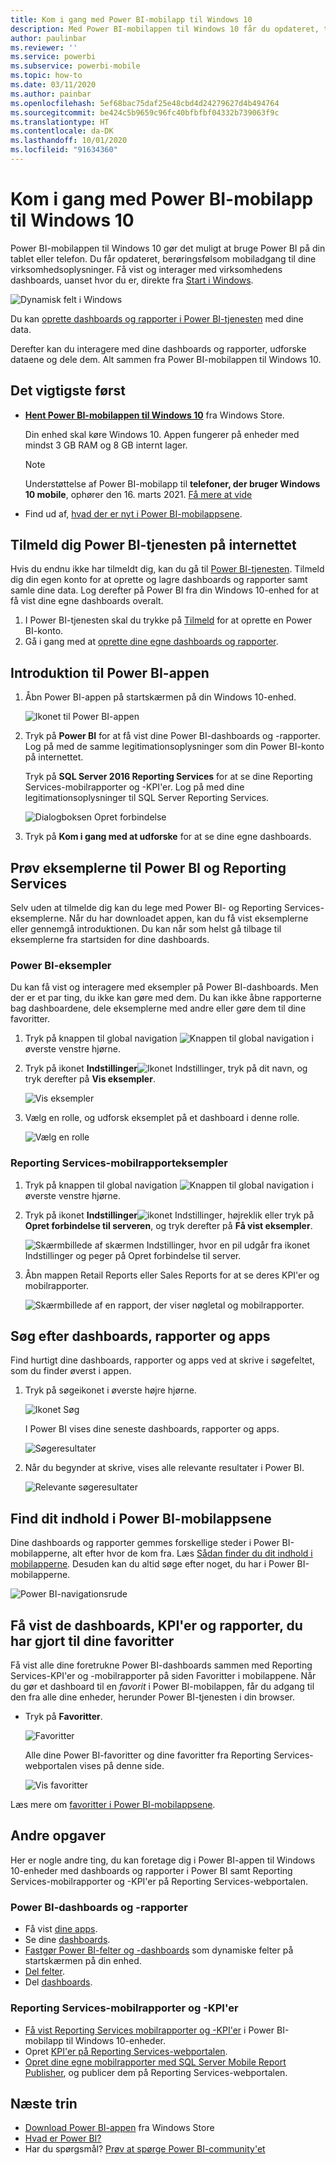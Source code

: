 ```yaml
---
title: Kom i gang med Power BI-mobilapp til Windows 10
description: Med Power BI-mobilappen til Windows 10 får du opdateret, touchaktiveret mobiladgang til virksomhedsoplysninger på din tablet eller telefon.
author: paulinbar
ms.reviewer: ''
ms.service: powerbi
ms.subservice: powerbi-mobile
ms.topic: how-to
ms.date: 03/11/2020
ms.author: painbar
ms.openlocfilehash: 5ef68bac75daf25e48cbd4d24279627d4b494764
ms.sourcegitcommit: be424c5b9659c96fc40bfbfbf04332b739063f9c
ms.translationtype: HT
ms.contentlocale: da-DK
ms.lasthandoff: 10/01/2020
ms.locfileid: "91634360"
---
```

# <a name="get-started-with-the-power-bi-mobile-app-for-windows-10"></a>Kom i gang med Power BI-mobilapp til Windows 10
Power BI-mobilappen til Windows 10 gør det muligt at bruge Power BI på din tablet eller telefon. Du får opdateret, berøringsfølsom mobiladgang til dine virksomhedsoplysninger. Få vist og interager med virksomhedens dashboards, uanset hvor du er, direkte fra [Start i Windows](mobile-pin-dashboard-start-screen-windows-10-phone-app.md).

![Dynamisk felt i Windows](./media/mobile-windows-10-phone-app-get-started/pbi_win10_livetile.gif)

Du kan [oprette dashboards og rapporter i Power BI-tjenesten](../../fundamentals/service-get-started.md) med dine data. 

Derefter kan du interagere med dine dashboards og rapporter, udforske dataene og dele dem. Alt sammen fra Power BI-mobilappen til Windows 10.

## <a name="first-things-first"></a>Det vigtigste først
* [**Hent Power BI-mobilappen til Windows 10**](https://go.microsoft.com/fwlink/?LinkID=526478) fra Windows Store.
  
  Din enhed skal køre Windows 10. Appen fungerer på enheder med mindst 3 GB RAM og 8 GB internt lager.

  >[!NOTE]
  >Understøttelse af Power BI-mobilapp til **telefoner, der bruger Windows 10 mobile**, ophører den 16. marts 2021. [Få mere at vide](/legal/powerbi/powerbi-mobile/power-bi-mobile-app-end-of-support-for-windows-phones)
   
* Find ud af, [hvad der er nyt i Power BI-mobilappsene](mobile-whats-new-in-the-mobile-apps.md).

## <a name="sign-up-for-the-power-bi-service-on-the-web"></a>Tilmeld dig Power BI-tjenesten på internettet
Hvis du endnu ikke har tilmeldt dig, kan du gå til [Power BI-tjenesten](https://powerbi.com/). Tilmeld dig din egen konto for at oprette og lagre dashboards og rapporter samt samle dine data. Log derefter på Power BI fra din Windows 10-enhed for at få vist dine egne dashboards overalt.

1. I Power BI-tjenesten skal du trykke på [Tilmeld](https://go.microsoft.com/fwlink/?LinkID=513879) for at oprette en Power BI-konto.
2. Gå i gang med at [oprette dine egne dashboards og rapporter](../../fundamentals/service-get-started.md).

## <a name="get-started-with-the-power-bi-app"></a>Introduktion til Power BI-appen
1. Åbn Power BI-appen på startskærmen på din Windows 10-enhed.
   
   ![Ikonet til Power BI-appen](./media/mobile-windows-10-phone-app-get-started/pbi_win10ph_appiconsm.png)
2. Tryk på **Power BI** for at få vist dine Power BI-dashboards og -rapporter. Log på med de samme legitimationsoplysninger som din Power BI-konto på internettet. 
   
   Tryk på **SQL Server 2016 Reporting Services** for at se dine Reporting Services-mobilrapporter og -KPI'er. Log på med dine legitimationsoplysninger til SQL Server Reporting Services.
   
   ![Dialogboksen Opret forbindelse](./media/mobile-windows-10-phone-app-get-started/power-bi-windows-10-connect.png)
3. Tryk på **Kom i gang med at udforske** for at se dine egne dashboards.

## <a name="try-the-power-bi-and-reporting-services-samples"></a>Prøv eksemplerne til Power BI og Reporting Services
Selv uden at tilmelde dig kan du lege med Power BI- og Reporting Services-eksemplerne. Når du har downloadet appen, kan du få vist eksemplerne eller gennemgå introduktionen. Du kan når som helst gå tilbage til eksemplerne fra startsiden for dine dashboards.

### <a name="power-bi-samples"></a>Power BI-eksempler
Du kan få vist og interagere med eksempler på Power BI-dashboards. Men der er et par ting, du ikke kan gøre med dem. Du kan ikke åbne rapporterne bag dashboardene, dele eksemplerne med andre eller gøre dem til dine favoritter.

1. Tryk på knappen til global navigation ![Knappen til global navigation](././media/mobile-windows-10-phone-app-get-started/power-bi-windows-10-navigation-icon.png) i øverste venstre hjørne.
2. Tryk på ikonet **Indstillinger**![Ikonet Indstillinger](./media/mobile-windows-10-phone-app-get-started/power-bi-win10-settings-icon.png), tryk på dit navn, og tryk derefter på **Vis eksempler**.
   
   ![Vis eksempler](./media/mobile-windows-10-phone-app-get-started/power-bi-win10-view-samples.png)
3. Vælg en rolle, og udforsk eksemplet på et dashboard i denne rolle.  
   
   ![Vælg en rolle](./media/mobile-windows-10-phone-app-get-started/power-bi-win10-samples.png)

### <a name="reporting-services-mobile-report-samples"></a>Reporting Services-mobilrapporteksempler
1. Tryk på knappen til global navigation ![Knappen til global navigation](././media/mobile-windows-10-phone-app-get-started/power-bi-windows-10-navigation-icon.png) i øverste venstre hjørne.
2. Tryk på ikonet **Indstillinger**![ikonet Indstillinger](./media/mobile-windows-10-phone-app-get-started/power-bi-win10-settings-icon.png), højreklik eller tryk på **Opret forbindelse til serveren**, og tryk derefter på **Få vist eksempler**.
   
   ![Skærmbillede af skærmen Indstillinger, hvor en pil udgår fra ikonet Indstillinger og peger på Opret forbindelse til server.](media/mobile-windows-10-phone-app-get-started/power-bi-win10-connect-ssrs-samples.png)
3. Åbn mappen Retail Reports eller Sales Reports for at se deres KPI'er og mobilrapporter.
   
   ![Skærmbillede af en rapport, der viser nøgletal og mobilrapporter.](media/mobile-windows-10-phone-app-get-started/power-bi-win10-ssrs-sample-kpis.png)

## <a name="search-for-dashboards-reports-and-apps"></a>Søg efter dashboards, rapporter og apps
Find hurtigt dine dashboards, rapporter og apps ved at skrive i søgefeltet, som du finder øverst i appen.

1. Tryk på søgeikonet i øverste højre hjørne.
   
   ![Ikonet Søg](./media/mobile-windows-10-phone-app-get-started/pbi_win10ph_searchbarbrdr.png)
   
   I Power BI vises dine seneste dashboards, rapporter og apps.
   
   ![Søgeresultater](./media/mobile-windows-10-phone-app-get-started/pbi_win10_searchrecent.png)
2. Når du begynder at skrive, vises alle relevante resultater i Power BI.
   
   ![Relevante søgeresultater](./media/mobile-windows-10-phone-app-get-started/pbi_win10_search_m.png)

## <a name="find-your-content-in-the-power-bi-mobile-apps"></a>Find dit indhold i Power BI-mobilappsene
Dine dashboards og rapporter gemmes forskellige steder i Power BI-mobilapperne, alt efter hvor de kom fra. Læs [Sådan finder du dit indhold i mobilapperne](mobile-apps-quickstart-view-dashboard-report.md). Desuden kan du altid søge efter noget, du har i Power BI-mobilapperne. 

![Power BI-navigationsrude](./media/mobile-windows-10-phone-app-get-started/power-bi-win10-left-nav.png)

## <a name="view-your-favorite-dashboards-kpis-and-reports"></a>Få vist de dashboards, KPI'er og rapporter, du har gjort til dine favoritter
Få vist alle dine foretrukne Power BI-dashboards sammen med Reporting Services-KPI'er og -mobilrapporter på siden Favoritter i mobilappene. Når du gør et dashboard til en *favorit* i Power BI-mobilappen, får du adgang til den fra alle dine enheder, herunder Power BI-tjenesten i din browser. 

* Tryk på **Favoritter**.
  
   ![Favoritter](./media/mobile-windows-10-phone-app-get-started/power-bi-win10-favorite-menu.png)
  
   Alle dine Power BI-favoritter og dine favoritter fra Reporting Services-webportalen vises på denne side.
  
   ![Vis favoritter](./media/mobile-windows-10-phone-app-get-started/power-bi-win10-favorites.png)

Læs mere om [favoritter i Power BI-mobilappsene](mobile-apps-favorites.md).

## <a name="other-tasks"></a>Andre opgaver
Her er nogle andre ting, du kan foretage dig i Power BI-appen til Windows 10-enheder med dashboards og rapporter i Power BI samt Reporting Services-mobilrapporter og -KPI'er på Reporting Services-webportalen.

### <a name="power-bi-dashboards-and-reports"></a>Power BI-dashboards og -rapporter
* Få vist [dine apps](../../collaborate-share/service-create-distribute-apps.md).
* Se dine [dashboards](mobile-apps-view-dashboard.md).
* [Fastgør Power BI-felter og -dashboards](mobile-pin-dashboard-start-screen-windows-10-phone-app.md) som dynamiske felter på startskærmen på din enhed.
* [Del felter](mobile-windows-10-phone-app-get-started.md).
* Del [dashboards](mobile-share-dashboard-from-the-mobile-apps.md).

### <a name="reporting-services-mobile-reports-and-kpis"></a>Reporting Services-mobilrapporter og -KPI'er
* [Få vist Reporting Services mobilrapporter og -KPI'er](mobile-app-windows-10-ssrs-kpis-mobile-reports.md) i Power BI-mobilapp til Windows 10-enheder.
* Opret [KPI'er på Reporting Services-webportalen](/sql/reporting-services/working-with-kpis-in-reporting-services).
* [Opret dine egne mobilrapporter med SQL Server Mobile Report Publisher](/sql/reporting-services/mobile-reports/create-mobile-reports-with-sql-server-mobile-report-publisher), og publicer dem på Reporting Services-webportalen.

## <a name="next-steps"></a>Næste trin
* [Download Power BI-appen](https://go.microsoft.com/fwlink/?LinkID=526478) fra Windows Store  
* [Hvad er Power BI?](../../fundamentals/power-bi-overview.md)
* Har du spørgsmål? [Prøv at spørge Power BI-community'et](https://community.powerbi.com/)